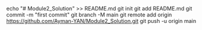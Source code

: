 echo "# Module2_Solution" >> README.md
git init
git add README.md
git commit -m "first commit"
git branch -M main
git remote add origin https://github.com/Ayman-YAN/Module2_Solution.git
git push -u origin main
